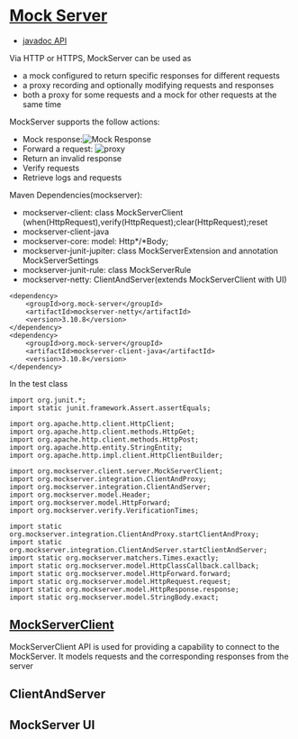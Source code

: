 # [Mock Server](https://www.mock-server.com/)
- [javadoc API]()

Via HTTP or HTTPS, MockServer can be used as 
- a mock configured to return specific responses for different requests
- a proxy recording and optionally modifying requests and responses
- both a proxy for some requests and a mock for other requests at the same time

MockServer supports the follow actions:
- Mock response:![Mock Response](https://www.mock-server.com/images/expectation_response_action.png)
- Forward a request: ![proxy](https://www.mock-server.com/images/expectation_forward_action.png)
- Return an invalid response 
- Verify requests
- Retrieve logs and requests

Maven Dependencies(mockserver):
- mockserver-client: class MockServerClient (when(HttpRequest),verify(HttpRequest);clear(HttpRequest);reset
- mockserver-client-java
- mockserver-core: model: Http\*/\*Body; 
- mockserver-junit-jupiter: class MockServerExtension and annotation MockServerSettings
- mockserver-junit-rule: class MockServerRule
- mockserver-netty: ClientAndServer(extends MockServerClient with UI)

```
<dependency>
    <groupId>org.mock-server</groupId>
    <artifactId>mockserver-netty</artifactId>
    <version>3.10.8</version>
</dependency>
<dependency>
    <groupId>org.mock-server</groupId>
    <artifactId>mockserver-client-java</artifactId>
    <version>3.10.8</version>
</dependency>
```
In the test class
```
import org.junit.*;
import static junit.framework.Assert.assertEquals;

import org.apache.http.client.HttpClient;
import org.apache.http.client.methods.HttpGet;
import org.apache.http.client.methods.HttpPost;
import org.apache.http.entity.StringEntity;
import org.apache.http.impl.client.HttpClientBuilder;

import org.mockserver.client.server.MockServerClient;
import org.mockserver.integration.ClientAndProxy;
import org.mockserver.integration.ClientAndServer;
import org.mockserver.model.Header;
import org.mockserver.model.HttpForward;
import org.mockserver.verify.VerificationTimes;

import static org.mockserver.integration.ClientAndProxy.startClientAndProxy;
import static org.mockserver.integration.ClientAndServer.startClientAndServer;
import static org.mockserver.matchers.Times.exactly;
import static org.mockserver.model.HttpClassCallback.callback;
import static org.mockserver.model.HttpForward.forward;
import static org.mockserver.model.HttpRequest.request;
import static org.mockserver.model.HttpResponse.response;
import static org.mockserver.model.StringBody.exact;
```
## [MockServerClient](https://www.baeldung.com/mockserver)
MockServerClient API is used for providing a capability to connect to the MockServer. It models requests and the corresponding responses from the server

## ClientAndServer

## MockServer UI

